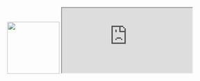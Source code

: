 




<!-- if you're reading this - replace absoule urls to https://raw.githubusercontent... with ./resources/... -->
<a href="http://fox.reactor.cc/" onMouseOver="document.readmore_1.src='https://raw.githubusercontent.com/lena-voita/lena-voita.github.io/master/resources/posts/buttons/button_read_more_push.png';" onMouseOut="document.readmore_1.src='https://raw.githubusercontent.com/lena-voita/lena-voita.github.io/master/resources/posts/buttons/button_read_more.png';">
<img src="https://raw.githubusercontent.com/lena-voita/lena-voita.github.io/master/resources/posts/buttons/button_read_more.png" name="readmore_1" width=120px></a>
<!-- end of copypastable area. rename readmore_1 to a different identifier in all 3 its occurences -->




<iframe src="https://lena-voita.github.io/resources/posts/concrete.html"></iframe>